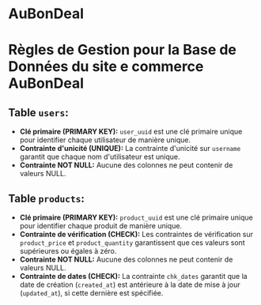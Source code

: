 # AuBonDeal

# Règles de Gestion pour la Base de Données du site  e commerce AuBonDeal

## Table `users`:
- **Clé primaire (PRIMARY KEY):** `user_uuid` est une clé primaire unique pour identifier chaque utilisateur de manière unique.
- **Contrainte d'unicité (UNIQUE):** La contrainte d'unicité sur `username` garantit que chaque nom d'utilisateur est unique.
- **Contrainte NOT NULL:** Aucune des colonnes ne peut contenir de valeurs NULL.

## Table `products`:
- **Clé primaire (PRIMARY KEY):** `product_uuid` est une clé primaire unique pour identifier chaque produit de manière unique.
- **Contrainte de vérification (CHECK):** Les contraintes de vérification sur `product_price` et `product_quantity` garantissent que ces valeurs sont supérieures ou égales à zéro.
- **Contrainte NOT NULL:** Aucune des colonnes ne peut contenir de valeurs NULL.
- **Contrainte de dates (CHECK):** La contrainte `chk_dates` garantit que la date de création (`created_at`) est antérieure à la date de mise à jour (`updated_at`), si cette dernière est spécifiée.